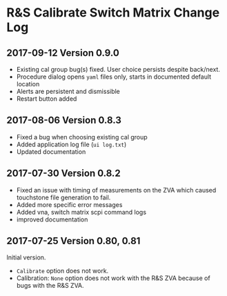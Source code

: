 R&S Calibrate Switch Matrix Change Log
======================================

2017-09-12 Version 0.9.0
------------------------

* Existing cal group bug(s) fixed. User choice persists despite back/next.
* Procedure dialog opens `yaml` files only, starts in documented default location
* Alerts are persistent and dismissible
* Restart button added

2017-08-06 Version 0.8.3
------------------------

* Fixed a bug when choosing existing cal group
* Added application log file (`ui log.txt`)
* Updated documentation

2017-07-30 Version 0.8.2
------------------------

* Fixed an issue with timing of measurements on the ZVA which caused touchstone file generation to fail.
* Added more specific error messages
* Added vna, switch matrix scpi command logs
* improved documentation

2017-07-25 Version 0.80, 0.81
-----------------------------

Initial version.

* `Calibrate` option does not work.
* Calibration: `None` option does not work with the R&S ZVA because of bugs with the R&S ZVA.
